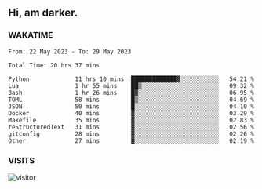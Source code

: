 ## Hi, am darker.

### WAKATIME

<!--START_SECTION:waka-->

```text
From: 22 May 2023 - To: 29 May 2023

Total Time: 20 hrs 37 mins

Python             11 hrs 10 mins  █████████████▓░░░░░░░░░░░   54.21 %
Lua                1 hr 55 mins    ██▒░░░░░░░░░░░░░░░░░░░░░░   09.32 %
Bash               1 hr 26 mins    █▓░░░░░░░░░░░░░░░░░░░░░░░   06.95 %
TOML               58 mins         █▒░░░░░░░░░░░░░░░░░░░░░░░   04.69 %
JSON               50 mins         █░░░░░░░░░░░░░░░░░░░░░░░░   04.10 %
Docker             40 mins         ▓░░░░░░░░░░░░░░░░░░░░░░░░   03.29 %
Makefile           35 mins         ▓░░░░░░░░░░░░░░░░░░░░░░░░   02.83 %
reStructuredText   31 mins         ▓░░░░░░░░░░░░░░░░░░░░░░░░   02.56 %
gitconfig          28 mins         ▓░░░░░░░░░░░░░░░░░░░░░░░░   02.26 %
Other              27 mins         ▓░░░░░░░░░░░░░░░░░░░░░░░░   02.19 %
```

<!--END_SECTION:waka-->

### VISITS
<!-- i should probably build this when i will have some time -->
![visitor](https://profile-counter.glitch.me/sanix-darker/count.svg)
